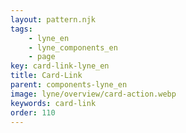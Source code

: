 ```yaml
---
layout: pattern.njk
tags: 
    - lyne_en
    - lyne_components_en
    - page
key: card-link-lyne_en
title: Card-Link
parent: components-lyne_en
image: lyne/overview/card-action.webp
keywords: card-link
order: 110
---
```

